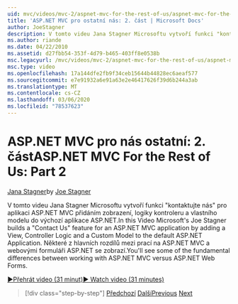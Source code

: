 ```yaml
---
uid: mvc/videos/mvc-2/aspnet-mvc-for-the-rest-of-us/aspnet-mvc-for-the-rest-of-us-part-2
title: 'ASP.NET MVC pro ostatní nás: 2. část | Microsoft Docs'
author: JoeStagner
description: V tomto videu Jana Stagner Microsoftu vytvoří funkci "kontaktujte nás" pro aplikaci ASP.NET MVC přidáním zobrazení, logiky kontroleru a vlastního modelu do t...
ms.author: riande
ms.date: 04/22/2010
ms.assetid: d27fbb54-353f-4d79-b465-403ff8e0538b
msc.legacyurl: /mvc/videos/mvc-2/aspnet-mvc-for-the-rest-of-us/aspnet-mvc-for-the-rest-of-us-part-2
msc.type: video
ms.openlocfilehash: 17a144dfe2fb9f34ceb15644b44828ec6aeaf577
ms.sourcegitcommit: e7e91932a6e91a63e2e46417626f39d6b244a3ab
ms.translationtype: MT
ms.contentlocale: cs-CZ
ms.lasthandoff: 03/06/2020
ms.locfileid: "78537623"
---
```

# <a name="aspnet-mvc-for-the-rest-of-us-part-2"></a><span data-ttu-id="6d743-103">ASP.NET MVC pro nás ostatní: 2. část</span><span class="sxs-lookup"><span data-stu-id="6d743-103">ASP.NET MVC For the Rest of Us: Part 2</span></span>

<span data-ttu-id="6d743-104">[Jana Stagner](https://github.com/JoeStagner)</span><span class="sxs-lookup"><span data-stu-id="6d743-104">by [Joe Stagner](https://github.com/JoeStagner)</span></span>

<span data-ttu-id="6d743-105">V tomto videu Jana Stagner Microsoftu vytvoří funkci "kontaktujte nás" pro aplikaci ASP.NET MVC přidáním zobrazení, logiky kontroleru a vlastního modelu do výchozí aplikace ASP.NET.</span><span class="sxs-lookup"><span data-stu-id="6d743-105">In this Video Microsoft's Joe Stagner builds a "Contact Us" feature for an ASP.NET MVC application by adding a View, Controller Logic and a Custom Model to the default ASP.NET Application.</span></span> <span data-ttu-id="6d743-106">Některé z hlavních rozdílů mezi prací na ASP.NET MVC a webovými formuláři ASP.NET se zobrazí.</span><span class="sxs-lookup"><span data-stu-id="6d743-106">You'll see some of the fundamental differences between working with ASP.NET MVC versus ASP.NET Web Forms.</span></span>

[<span data-ttu-id="6d743-107">&#9654;Přehrát video (31 minut)</span><span class="sxs-lookup"><span data-stu-id="6d743-107">&#9654; Watch video (31 minutes)</span></span>](https://channel9.msdn.com/Blogs/ASP-NET-Site-Videos/aspnet-mvc-for-the-rest-of-us-part-2)

> [!div class="step-by-step"]
> <span data-ttu-id="6d743-108">[Předchozí](aspnet-mvc-for-the-rest-of-us-part-1.md)
> [Další](aspnet-mvc-for-the-rest-of-us-part-3.md)</span><span class="sxs-lookup"><span data-stu-id="6d743-108">[Previous](aspnet-mvc-for-the-rest-of-us-part-1.md)
[Next](aspnet-mvc-for-the-rest-of-us-part-3.md)</span></span>
